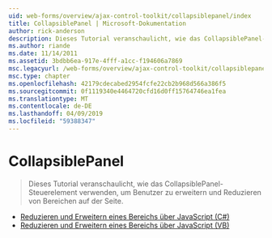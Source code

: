 ```yaml
---
uid: web-forms/overview/ajax-control-toolkit/collapsiblepanel/index
title: CollapsiblePanel | Microsoft-Dokumentation
author: rick-anderson
description: Dieses Tutorial veranschaulicht, wie das CollapsiblePanel-Steuerelement verwenden, um Benutzer zu erweitern und Reduzieren von Bereichen auf der Seite.
ms.author: riande
ms.date: 11/14/2011
ms.assetid: 3bdbb6ea-917e-4fff-a1cc-f194606a7869
msc.legacyurl: /web-forms/overview/ajax-control-toolkit/collapsiblepanel
msc.type: chapter
ms.openlocfilehash: 42179cdecabed2954fcfe22cb2b968d566a386f5
ms.sourcegitcommit: 0f1119340e4464720cfd16d0ff15764746ea1fea
ms.translationtype: MT
ms.contentlocale: de-DE
ms.lasthandoff: 04/09/2019
ms.locfileid: "59388347"
---
```

# <a name="collapsiblepanel"></a>CollapsiblePanel

> Dieses Tutorial veranschaulicht, wie das CollapsiblePanel-Steuerelement verwenden, um Benutzer zu erweitern und Reduzieren von Bereichen auf der Seite.


- [Reduzieren und Erweitern eines Bereichs über JavaScript (C#)](collapsing-and-expanding-a-panel-from-javascript-cs.md)
- [Reduzieren und Erweitern eines Bereichs über JavaScript (VB)](collapsing-and-expanding-a-panel-from-javascript-vb.md)
